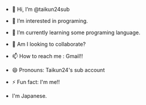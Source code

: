 - 👋 Hi, I’m @taikun24sub
- 👀 I’m interested in programing.
- 🌱 I’m currently learning some programing language.
- 💞️ Am I looking to collaborate?
- 📫 How to reach me : Gmail!!
- 😄 Pronouns: Taikun24's sub account
- ⚡ Fun fact: I'm me!!

- I'm Japanese.


<!---
taikun24sub/taikun24sub is a ✨ special ✨ repository because its `README.md` (this file) appears on your GitHub profile.
You can click the Preview link to take a look at your changes.
--->
